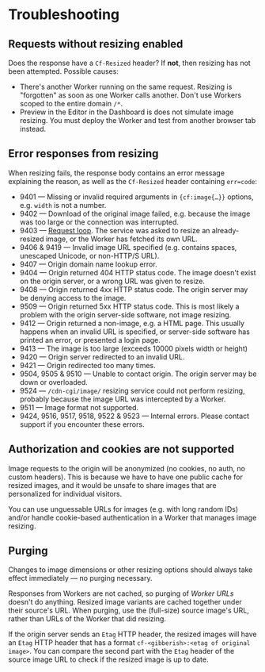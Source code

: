 # Troubleshooting

## Requests without resizing enabled

Does the response have a `Cf-Resized` header? If **not**, then resizing has not been attempted. Possible causes:

  * There's another Worker running on the same request. Resizing is "forgotten" as soon as one Worker calls another. Don't use Workers scoped to the entire domain `/*`.
  * Preview in the Editor in the Dashboard is does not simulate image resizing. You must deploy the Worker and test from another browser tab instead.

## Error responses from resizing

When resizing fails, the response body contains an error message explaining the reason, as well as the `Cf-Resized` header containing `err=code`:

* 9401 — Missing or invalid required arguments in `{cf:image{…}}` options, e.g. `width` is not a number.
* 9402 — Download of the original image failed, e.g. because the image was too large or the connection was interrupted.
* 9403 — [Request loop](/images/worker/#preventing-request-loops). The service was asked to resize an already-resized image, or the Worker has fetched its own URL.
* 9406 & 9419 — Invalid image URL specified (e.g. contains spaces, unescaped Unicode, or non-HTTP/S URL).
* 9407 — Origin domain name lookup error.
* 9404 — Origin returned 404 HTTP status code. The image doesn't exist on the origin server, or a wrong URL was given to resize.
* 9408 — Origin returned 4xx HTTP status code. The origin server may be denying access to the image.
* 9509 — Origin returned 5xx HTTP status code. This is most likely a problem with the origin server-side software, not image resizing.
* 9412 — Origin returned a non-image, e.g. a HTML page. This usually happens when an invalid URL is specified, or server-side software has printed an error, or presented a login page.
* 9413 — The image is too large (exceeds 10000 pixels width or height)
* 9420 — Origin server redirected to an invalid URL.
* 9421 — Origin redirected too many times.
* 9504, 9505 & 9510 — Unable to contact origin. The origin server may be down or overloaded.
* 9524 — `/cdn-cgi/image/` resizing service could not perform resizing, probably because the image URL was intercepted by a Worker.
* 9511 — Image format not supported.
* 9424, 9516, 9517, 9518, 9522 & 9523 — Internal errors. Please contact support if you encounter these errors.

## Authorization and cookies are not supported

Image requests to the origin will be anonymized (no cookies, no auth, no custom headers). This is because we have to have one public cache for resized images, and it would be unsafe to share images that are personalized for individual visitors.

You can use unguessable URLs for images (e.g. with long random IDs) and/or handle cookie-based authentication in a Worker that manages image resizing.

## Purging

Changes to image dimensions or other resizing options should always take effect immediately — no purging necessary.

Responses from Workers are not cached, so purging of *Worker URLs* doesn't do anything. Resized image variants are cached together under their source's URL. When purging, use the (full-size) source image's URL, rather than URLs of the Worker that did resizing.

If the origin server sends an `Etag` HTTP header, the resized images will have an `Etag` HTTP header that has a format `cf-<gibberish>:<etag of original image>`. You can compare the second part with the `Etag` header of the source image URL to check if the resized image is up to date.

